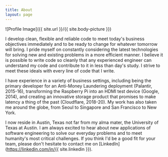 ```yaml
---
title: About
layout: page
---
```

![Profile Image]({{ site.url }}/{{ site.body-picture }})

I develop clean, flexible and reliable code to meet today's business objectives immediately and to be ready to change
for whatever tomorrow will bring. I pride myself on constantly considering the latest technologies for solving new and
existing problems in a more efficient manner. I believe it is possible to write code so cleanly that any experienced
engineer can understand my code and contribute to it in less than day's study. I strive to meet these ideals with
every line of code that I write.

I have experience in a variety of business settings, including being the primary developer for an Anti-Money Laundering
deployment (Palantir, 2015-16), transforming the Raspberry Pi into an HDMI test device (Google, 2014), and creating
an innovative storage product that promises to make latency a thing of the past (Cloudflare, 2018-20). My work has also
taken me around the globe, from Seoul to Singapore and San Francisco to New York.

I now reside in Austin, Texas not far from my alma mater, the University of Texas at Austin. I am always excited to
hear about new applications of software engineering to solve our everyday problems and to meet humanity's most critical
challenges. If you think I'd be a good fit for your team, please don't hesitate to contact me on
[LinkedIn](https://linkedin.com/in/{{ site.linkedin }}).
